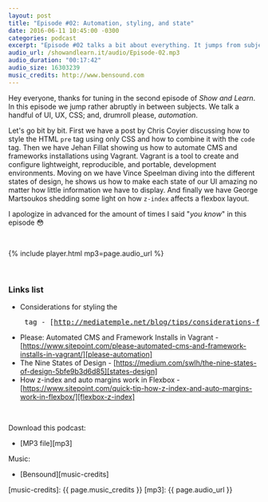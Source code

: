 ```yaml
---
layout: post
title: "Episode #02: Automation, styling, and state"
date: 2016-06-11 10:45:00 -0300
categories: podcast
excerpt: "Episode #02 talks a bit about everything. It jumps from subjects like environment creation and automation using Vagrant, states of a design, styling the `pre` tag using CSS, and how the `z-index` property affects a flexbox layout."
audio_url: /showandlearn.it/audio/Episode-02.mp3
audio_duration: "00:17:42"
audio_size: 16303239
music_credits: http://www.bensound.com
---
```

Hey everyone, thanks for tuning in the second episode of _Show and Learn_. In this episode we jump rather abruptly in between subjects. We talk a handful of UI, UX, CSS; and, drumroll please, *automation*.

Let's go bit by bit. First we have a post by Chris Coyier discussing how to style the HTML `pre` tag using only CSS and how to combine it with the `code` tag.
Then we have Jehan Fillat showing us how to automate CMS and frameworks installations using Vagrant. Vagrant is a tool to create and configure lightweight, reproducible, and portable, development environments.
Moving on we have Vince Speelman diving into the different states of design, he shows us how to make each state of our UI amazing no matter how little information we have to display.
And finally we have George Martsoukos shedding some light on how `z-index` affects a flexbox layout.

I apologize in advanced for the amount of times I said "_you know_" in this episode 😳

&nbsp;

{% include player.html mp3=page.audio_url %}

&nbsp;

### Links list
* Considerations for styling the <pre> tag - [http://mediatemple.net/blog/tips/considerations-for-styling-the-pre-tag/][pre-tag]
* Please: Automated CMS and Framework Installs in Vagrant - [https://www.sitepoint.com/please-automated-cms-and-framework-installs-in-vagrant/][please-automation]
* The Nine States of Design - [https://medium.com/swlh/the-nine-states-of-design-5bfe9b3d6d85][states-design]
* How z-index and auto margins work in Flexbox - [https://www.sitepoint.com/quick-tip-how-z-index-and-auto-margins-work-in-flexbox/][flexbox-z-index]

&nbsp;

Download this podcast:

* [MP3 file][mp3]

Music:

* [Bensound][music-credits]

[pre-tag]: http://mediatemple.net/blog/tips/considerations-for-styling-the-pre-tag/
[please-automation]: https://www.sitepoint.com/please-automated-cms-and-framework-installs-in-vagrant/
[states-design]: https://medium.com/swlh/the-nine-states-of-design-5bfe9b3d6d85
[flexbox-z-index]: https://www.sitepoint.com/quick-tip-how-z-index-and-auto-margins-work-in-flexbox/
[music-credits]: {{ page.music_credits }}
[mp3]: {{ page.audio_url }}

